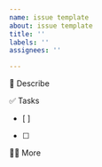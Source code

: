 ```yaml
---
name: issue template
about: issue template
title: ''
labels: ''
assignees: ''

---
```


📄 Describe

✅ Tasks
- [ ]
- [ ] 

🙋🏻 More
